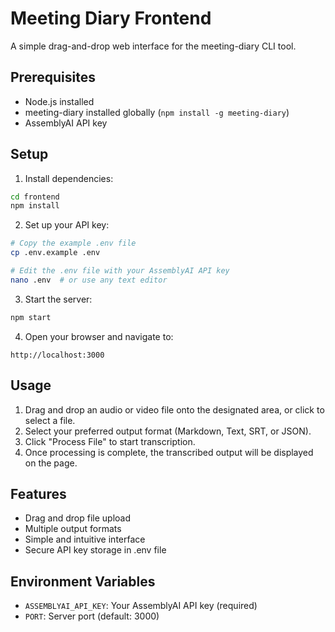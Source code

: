 # Meeting Diary Frontend

A simple drag-and-drop web interface for the meeting-diary CLI tool.

## Prerequisites

- Node.js installed
- meeting-diary installed globally (`npm install -g meeting-diary`)
- AssemblyAI API key

## Setup

1. Install dependencies:

```bash
cd frontend
npm install
```

2. Set up your API key:

```bash
# Copy the example .env file
cp .env.example .env

# Edit the .env file with your AssemblyAI API key
nano .env  # or use any text editor
```

3. Start the server:

```bash
npm start
```

4. Open your browser and navigate to:

```
http://localhost:3000
```

## Usage

1. Drag and drop an audio or video file onto the designated area, or click to select a file.
2. Select your preferred output format (Markdown, Text, SRT, or JSON).
3. Click "Process File" to start transcription.
4. Once processing is complete, the transcribed output will be displayed on the page.

## Features

- Drag and drop file upload
- Multiple output formats
- Simple and intuitive interface
- Secure API key storage in .env file

## Environment Variables

- `ASSEMBLYAI_API_KEY`: Your AssemblyAI API key (required)
- `PORT`: Server port (default: 3000)